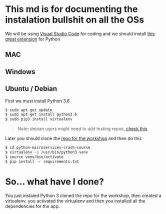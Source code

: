 # This md is for documenting the instalation bullshit on all the OSs

We will be using [Visual Studio Code](https://code.visualstudio.com/) for coding and we should install [this great extension](https://marketplace.visualstudio.com/items?itemName=donjayamanne.python) for Python

## MAC

## Windows

## Ubuntu / Debian

First we must install Python 3.6

```Bash
$ sudo apt-get update
$ sudo apt-get install python3.6
$ sudo pip3 install virtualenv
```

> Note: debian users might need to add testing repos, [check this](https://unix.stackexchange.com/questions/332641/how-to-install-python-3-6).

Later you should clone the [repo for the workshop](https://github.com/edwinabot/python-microservices-crash-course.git) and then do this

```Bash
$ cd python-microservices-crash-course
$ virtualenv -p /usr/bin/python3 venv
$ source venv/bin/activate
$ pip install -r requirements.txt
```

# So... what have I done?

You just instaled Python 3 cloned the repo for the workshop, then created a virtualenv, you activated the virtualenv and then you installed all the dependencies for the app.